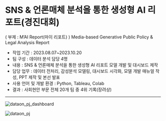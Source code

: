 # SNS & 언론매체 분석을 통한 생성형 AI 리포트(경진대회)

( 부제 : M’AI Report(마이 리포트) )
Media-based Generative Public Policy & Legal Analysis Report
- 작업 기간 : 2023.08.07~2023.10.20
- 팀 구성 : 데이터 분석 담당 4명
- 내용 : SNS & 언론매체 분석을 통한 생성형 AI 리포트 모델 개발 및 대시보드 제작
- 담당 업무 : 데이터 전처리, 감성분석 모델링, 대시보드 시각화, 모델 개발 매뉴얼 작성, PPT 제작 및 본선 발표
- 사용 언어 및 개발 환경 : Python, Tableau, Colab
- 결과 : 사회현안 부문 전체 20개 팀 중 4위 기록(장려상)
---
![dataon_pj_dashboard](https://github.com/sunohk/dataon_pj/assets/130746095/c9d9d213-0361-4131-8258-7a9aceb1d823)

![dataon_pj](https://github.com/sunohk/dataon_pj/assets/130746095/2c914a1b-49d1-4fa1-927e-5f4bebc99f43)
